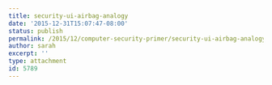 ```yaml
---
title: security-ui-airbag-analogy
date: '2015-12-31T15:07:47-08:00'
status: publish
permalink: /2015/12/computer-security-primer/security-ui-airbag-analogy
author: sarah
excerpt: ''
type: attachment
id: 5789
---
```

<!DOCTYPE html PUBLIC "-//W3C//DTD HTML 4.0 Transitional//EN" "http://www.w3.org/TR/REC-html40/loose.dtd">
<?xml encoding="UTF-8">
